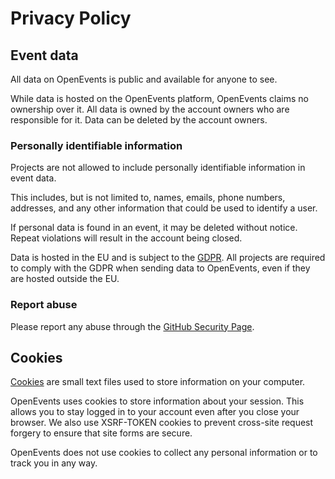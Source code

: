 # Privacy Policy

## Event data
All data on OpenEvents is public and available for anyone to see.

While data is hosted on the OpenEvents platform, OpenEvents claims no ownership over it.
All data is owned by the account owners who are responsible for it.
Data can be deleted by the account owners.

### Personally identifiable information
Projects are not allowed to include personally identifiable information in event data.

This includes, but is not limited to, names, emails, phone numbers, addresses, and any other information that could be used to identify a user.

If personal data is found in an event, it may be deleted without notice. Repeat violations will result in the account being closed.

Data is hosted in the EU and is subject to the [GDPR](https://en.wikipedia.org/wiki/General_Data_Protection_Regulation). All projects are required to comply with the GDPR when sending data to OpenEvents, even if they are hosted outside the EU.

### Report abuse
Please report any abuse through the [GitHub Security Page](https://github.com/caendesilva/OpenEvents/blob/master/SECURITY.md).

## Cookies

[Cookies](https://en.wikipedia.org/wiki/HTTP_cookie) are small text files used to store information on your computer.

OpenEvents uses cookies to store information about your session. This allows you to stay logged in to your account even after you close your browser. We also use XSRF-TOKEN cookies to prevent cross-site request forgery to ensure that site forms are secure.

OpenEvents does not use cookies to collect any personal information or to track you in any way.